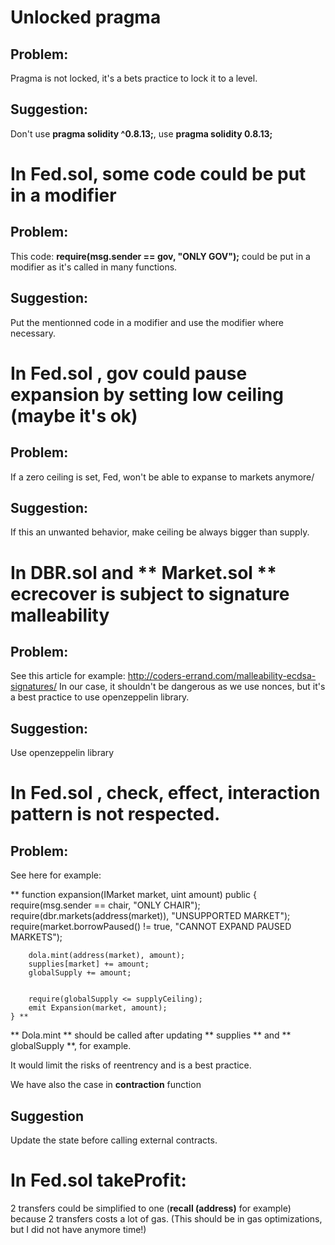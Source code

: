 # Unlocked pragma

## Problem:
Pragma is not locked, it's a bets practice to lock it to a level.


## Suggestion:
Don't use **pragma solidity ^0.8.13;**, use **pragma solidity 0.8.13;** 




# In **Fed.sol**, some code could be put in a modifier


## Problem:
This code: **require(msg.sender == gov, "ONLY GOV");** could be put in a modifier as it's called in many functions.

## Suggestion:
Put the mentionned code in a modifier and use the modifier where necessary.



# In **Fed.sol** , gov could pause expansion by setting low ceiling (maybe it's ok)


## Problem:
If a zero ceiling is set, Fed, won't be able to expanse to markets anymore/


## Suggestion:
If this an unwanted behavior, make ceiling be always bigger than supply.             

# In **DBR.sol** and ** Market.sol ** ecrecover is subject to signature malleability



## Problem:

See this article for example: http://coders-errand.com/malleability-ecdsa-signatures/
In our case, it shouldn't be dangerous as we use nonces, but it's a best practice to use openzeppelin library.

## Suggestion:
Use openzeppelin library

# In **Fed.sol** , check, effect, interaction pattern is not respected.

## Problem:

See here for example:

** function expansion(IMarket market, uint amount) public {
        require(msg.sender == chair, "ONLY CHAIR");
        require(dbr.markets(address(market)), "UNSUPPORTED MARKET");
        require(market.borrowPaused() != true, "CANNOT EXPAND PAUSED MARKETS");

       
        dola.mint(address(market), amount);
        supplies[market] += amount;
        globalSupply += amount;

       
        require(globalSupply <= supplyCeiling);
        emit Expansion(market, amount);
    } **


** Dola.mint ** should be called after updating ** supplies ** and ** globalSupply **, for example.

It would limit the risks of reentrency and is a best practice.

We have also the case in **contraction** function

## Suggestion

Update the state before calling external contracts.

# In **Fed.sol** **takeProfit**:
 2 transfers could be simplified to one (**recall (address)** for example) because 2 transfers costs a lot of gas. (This should be in gas optimizations, but I did not have anymore time!)